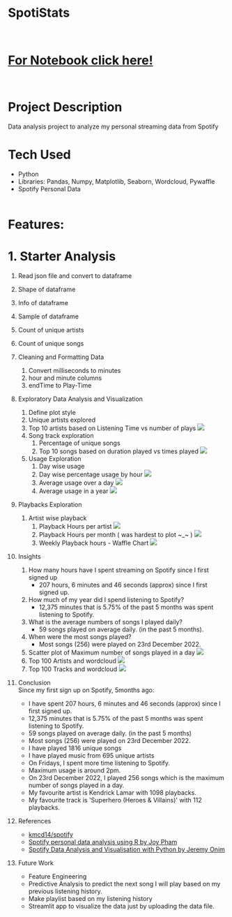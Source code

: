 # SpotiStats
</br>

# [For Notebook click here!](/Notebook.ipynb)</br></br>

# Project Description

Data analysis project to analyze my personal streaming data from Spotify

# Tech Used
- Python
- Libraries: Pandas, Numpy, Matplotlib, Seaborn, Wordcloud, Pywaffle
- Spotify Personal Data
</br></br>

# Features:</br>
# 1. Starter Analysis
   1. Read json file and convert to dataframe
   2. Shape of dataframe
   3. Info of dataframe
   4. Sample of dataframe
   5. Count of unique artists
   6. Count of unique songs
2. Cleaning and Formatting Data
   1. Convert milliseconds to minutes
   2. hour and minute columns
   3. endTime to Play-Time
3. Exploratory Data Analysis and Visualization
   1. Define plot style
   2. Unique artists explored
   3. Top 10 artists based on Listening Time vs number of plays
    ![](/Plots/top10.png)
   4. Song track exploration
      1. Percentage of unique songs
      2. Top 10 songs based on duration played vs times played
        ![](/Plots/top10music.png)
   5. Usage Exploration
      1. Day wise usage
      2. Day wise percentage usage by hour
        ![](/Plots/daywise.png)
      3. Average usage over a day 
        ![](/Plots/avguseday.png)
      4. Average usage in a year
        ![](/Plots/avguseyear.png)

4. Playbacks Exploration
   1. Artist wise playback
      1. Playback Hours per artist
        ![](/Plots/playbackhours.png)
      2. Playback Hours per month ( was hardest to plot ~_~ )
        ![](/Plots/playbackmonth.png)
      3. Weekly Playback hours - Waffle Chart
        ![](/Plots/playbackweek.png)
5. Insights
   1. How many hours have I spent streaming on Spotify since I first signed up
      - 207 hours, 6 minutes and 46 seconds (approx) since I first signed up.
   2. How much of my year did I spend listening to Spotify?
      - 12,375 minutes that is 5.75% of the past 5 months was spent listening to Spotify.
   3. What is the average numbers of songs I played daily?
      - 59 songs played on average daily. (in the past 5 months).
   4. When were the most songs played?
      - Most songs (256) were played on 23rd December 2022.
   5. Scatter plot of Maximum number of songs played in a day
    ![](/Plots/maxsongs.png)
   6. Top 100 Artists and wordcloud
    ![](/Plots/top100artistword.png)
   7. Top 100 Tracks and wordcloud
    ![](/Plots/top100trackword.png)
6. Conclusion</br>
    Since my first sign up on Spotify, 5months ago:</br>
    - I have spent 207 hours, 6 minutes and 46 seconds (approx) since I first signed up.
    - 12,375 minutes that is 5.75% of the past 5 months was spent listening to Spotify.
    - 59 songs played on average daily. (in the past 5 months)
    - Most songs (256) were played on 23rd December 2022.
    - I have played 1816 unique songs
    - I have played music from 695 unique artists
    - On Fridays, I spent more time listening to Spotify.
    - Maximum usage is around 2pm.
    - On 23rd December 2022, I played 256 songs which is the maximum number of songs played in a day.
    - My favourite artist is Kendrick Lamar with 1098 playbacks.
    - My favourite track is 'Superhero (Heroes & Villains)' with 112 playbacks.
7. References
   - [kmcd14/spotify](https://github.com/kmcd14/spotify)
   - [Spotify personal data analysis using R by Joy Pham](https://medium.com/@joypham7/spotify-personal-data-analysis-858c8fbe6983)
   - [Spotify Data Analysis and Visualisation with Python by Jeremy Onim](https://blog.devgenius.io/spotify-data-analysis-with-python-a727542beaa7)
8. Future Work
   - Feature Engineering
   - Predictive Analysis to predict the next song I will play based on my previous listening history.
   - Make playlist based on my listening history
   - Streamlit app to visualize the data just by uploading the data file.